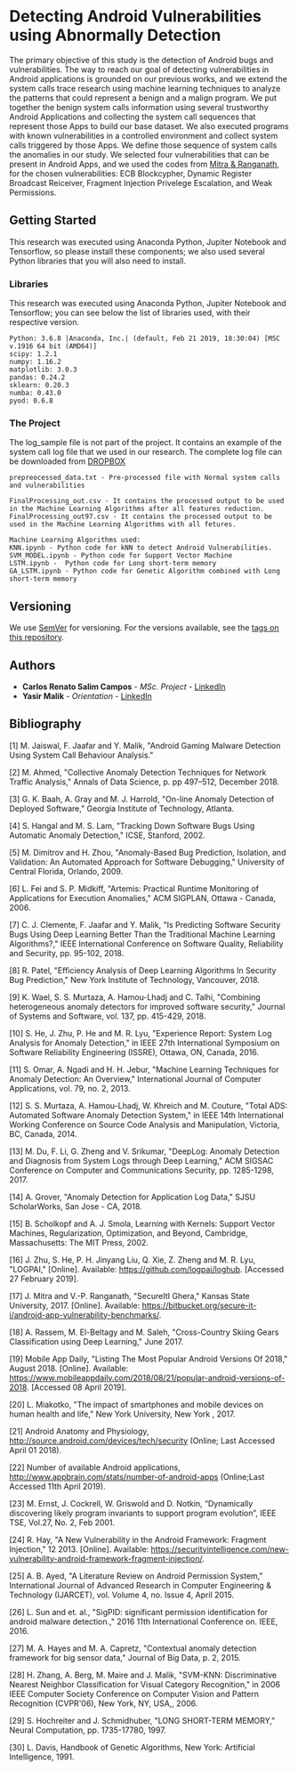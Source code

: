 #  Detecting Android Vulnerabilities using Abnormally Detection

The primary objective of this study is the detection of Android bugs and vulnerabilities. The way to reach our goal of detecting vulnerabilities in Android applications is grounded on our previous works, and we extend the system calls trace research using machine learning techniques to analyze the patterns that could represent a benign and a malign program.
We put together the benign system calls information using several trustworthy Android Applications and collecting the system call sequences that represent those Apps to build our base dataset.
We also executed programs with known vulnerabilities in a controlled environment and collect system calls triggered by those Apps. We define those sequence of system calls the anomalies in our study.
We selected four vulnerabilities that can be present in Android Apps, and we used the codes from [Mitra & Ranganath](https://bitbucket.org/secure-it-i/android-app-vulnerability-benchmarks/), for the chosen vulnerabilities:  ECB Blockcypher, Dynamic Register Broadcast Reiceiver, Fragment Injection Privelege Escalation, and Weak Permissions.

## Getting Started

This research was executed using Anaconda Python, Jupiter Notebook and Tensorflow, so please install these components; we also used several Python libraries that you will also need to install. 

### Libraries

This research was executed using Anaconda Python, Jupiter Notebook and Tensorflow; you can see below the list of libraries used, with their respective version.

```
Python: 3.6.8 |Anaconda, Inc.| (default, Feb 21 2019, 18:30:04) [MSC v.1916 64 bit (AMD64)]
scipy: 1.2.1
numpy: 1.16.2
matplotlib: 3.0.3
pandas: 0.24.2
sklearn: 0.20.3
numba: 0.43.0
pyod: 0.6.8
```
### The Project

The log_sample file is not part of the project. It contains an example of the system call log file that we used in our research. The complete log file can be downloaded from [DROPBOX](https://www.dropbox.com/s/vuzw50nijkdfagk/SySCallLog.zip?dl=0)  

```
prepreocessed_data.txt - Pre-processed file with Normal system calls and vulnerabilities 

FinalProcessing_out.csv - It contains the processed output to be used in the Machine Learning Algorithms after all features reduction.
FinalProcessing_out97.csv - It contains the processed output to be used in the Machine Learning Algorithms with all fetures.

Machine Learning Algorithms used: 
KNN.ipynb - Python code for kNN to detect Android Vulnerabilities.
SVM_MODEL.ipynb - Python code for Support Vector Machine 
LSTM.ipynb -  Python code for Long short-term memory  
GA_LSTM.ipynb - Python code for Genetic Algorithm combined with Long short-term memory
```

## Versioning

We use [SemVer](http://semver.org/) for versioning. For the versions available, see the [tags on this repository](https://github.com/your/project/tags). 

## Authors

* **Carlos Renato Salim Campos** - *MSc. Project* - [LinkedIn](https://www.linkedin.com/in/carlossalim/)
* **Yasir Malik** - *Orientation* - [LinkedIn](https://www.linkedin.com/in/ynmalik/)

## Bibliography

[1] 	M. Jaiswal, F. Jaafar and Y. Malik, "Android Gaming Malware Detection Using System Call Behaviour Analysis."

[2] 	M. Ahmed, "Collective Anomaly Detection Techniques for Network Traffic Analysis," Annals of Data Science, p. pp 497–512, December 2018. 

[3] 	G. K. Baah, A. Gray and M. J. Harrold, "On-line Anomaly Detection of Deployed Software," Georgia Institute of Technology, Atlanta.

[4] 	S. Hangal and M. S. Lam, "Tracking Down Software Bugs Using Automatic Anomaly Detection," ICSE, Stanford, 2002.

[5] 	M. Dimitrov and H. Zhou, "Anomaly-Based Bug Prediction, Isolation, and Validation: An Automated Approach for Software Debugging," University of Central Florida, Orlando, 2009.

[6] 	L. Fei and S. P. Midkiff, "Artemis: Practical Runtime Monitoring of Applications for Execution Anomalies," ACM SIGPLAN, Ottawa - Canada, 2006.

[7] 	C. J. Clemente, F. Jaafar and Y. Malik, "Is Predicting Software Security Bugs Using Deep Learning Better Than the Traditional Machine Learning Algorithms?," IEEE International Conference on Software Quality, Reliability and Security, pp. 95-102, 2018. 

[8] 	R. Patel, "Efficiency Analysis of Deep Learning Algorithms In Security Bug Prediction," New York Institute of Technology, Vancouver, 2018.

[9] 	K. Wael, S. S. Murtaza, A. Hamou-Lhadj and C. Talhi, "Combining heterogeneous anomaly detectors for improved software security," Journal of Systems and Software, vol. 137, pp. 415-429, 2018. 

[10] 	S. He, J. Zhu, P. He and M. R. Lyu, "Experience Report: System Log Analysis for Anomaly Detection," in IEEE 27th International Symposium on Software Reliability Engineering (ISSRE), Ottawa, ON, Canada, 2016. 

[11] 	S. Omar, A. Ngadi and H. H. Jebur, "Machine Learning Techniques for Anomaly Detection: An Overview," International Journal of Computer Applications, vol. 79, no. 2, 2013. 

[12] 	S. S. Murtaza, A. Hamou-Lhadj, W. Khreich and M. Couture, "Total ADS: Automated Software Anomaly Detection System," in IEEE 14th International Working Conference on Source Code Analysis and Manipulation, Victoria, BC, Canada, 2014. 

[13] 	M. Du, F. Li, G. Zheng and V. Srikumar, "DeepLog: Anomaly Detection and Diagnosis from System Logs through Deep Learning," ACM SIGSAC Conference on Computer and Communications Security, pp. 1285-1298, 2017. 

[14] 	A. Grover, "Anomaly Detection for Application Log Data," SJSU ScholarWorks, San Jose - CA, 2018.

[15] 	B. Scholkopf and A. J. Smola, Learning with Kernels: Support Vector Machines, Regularization, Optimization, and Beyond, Cambridge, Massachusetts: The MIT Press, 2002. 

[16] 	J. Zhu, S. He, P. H. Jinyang Liu, Q. Xie, Z. Zheng and M. R. Lyu, "LOGPAI," [Online]. Available: https://github.com/logpai/loghub. [Accessed 27 February 2019].

[17] 	J. Mitra and V.-P. Ranganath, "SecureItI Ghera," Kansas State University, 2017. [Online]. Available: https://bitbucket.org/secure-it-i/android-app-vulnerability-benchmarks/.

[18] 	A. Rassem, M. El-Beltagy and M. Saleh, "Cross-Country Skiing Gears Classification using Deep Learning," June 2017. 

[19] 	Mobile App Daily, "Listing The Most Popular Android Versions Of 2018," August 2018. [Online]. Available: https://www.mobileappdaily.com/2018/08/21/popular-android-versions-of-2018. [Accessed 08 April 2019].

[20] 	L. Miakotko, "The impact of smartphones and mobile devices on human health and life," New York University, New York , 2017.

[21]	Android Anatomy and Physiology, http://source.android.com/devices/tech/security (Online; Last Accessed April 01 2018).

[22]	Number of available Android applications, http://www.appbrain.com/stats/number-of-android-apps (Online;Last Accessed 11th April 2019).

[23]	M. Ernst, J. Cockrell, W. Griswold and D. Notkin, “Dynamically discovering likely program invariants to support program evolution”, IEEE TSE, Vol.27, No. 2, Feb 2001.

[24]	R. Hay, "A New Vulnerability in the Android Framework: Fragment Injection," 12 2013. [Online]. Available: https://securityintelligence.com/new-vulnerability-android-framework-fragment-injection/.
	
[25]	A. B. Ayed, "A Literature Review on Android Permission System," International Journal of Advanced Research in Computer Engineering & Technology (IJARCET), vol. Volume 4, no. Issue 4, April 2015.

[26]	L. Sun and et. al., "SigPID: significant permission identification for android malware detection.," 2016 11th International Conference on. IEEE, 2016.

[27]	M. A. Hayes and M. A. Capretz, "Contextual anomaly detection framework for big sensor data," Journal of Big Data, p. 2, 2015.

[28]	H. Zhang, A. Berg, M. Maire and J. Malik, "SVM-KNN: Discriminative Nearest Neighbor Classification for Visual Category Recognition," in 2006 IEEE Computer Society Conference on Computer Vision and Pattern Recognition (CVPR'06), New York, NY, USA,, 2006.

[29]	S. Hochreiter and J. Schmidhuber, "LONG SHORT-TERM MEMORY," Neural Computation, pp. 1735-17780, 1997.

[30]	L. Davis, Handbook of Genetic Algorithms, New York: Artificial Intelligence, 1991.

